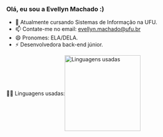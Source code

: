 ### Olá, eu sou a Evellyn Machado :)

- 🌱 Atualmente cursando Sistemas de Informação na UFU.
- 📫 Contate-me no email: evellyn.machado@ufu.br
- 😄 Pronomes: ELA/DELA.
- ⚡ Desenvolvedora back-end júnior.

<div style="display: flex; align-items: center;">
  <p>👩‍💻 Linguagens usadas:</p>
  <img src="https://github-readme-stats.vercel.app/api/top-langs/?username=EveMachado&layout=pie&theme=radical" alt="Linguagens usadas" width="200" />
</div>
